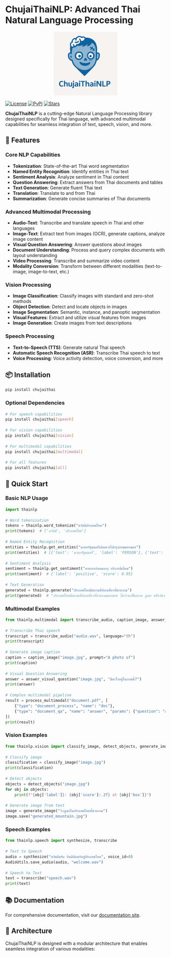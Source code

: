 # ChujaiThaiNLP: Advanced Thai Natural Language Processing

  <div align="center">
    <img src="thainlp/docs/images/logo.png" alt="ChujaiThaiNLP Logo" width="200"/>
  </div>

  [![License](https://img.shields.io/github/license/JonusNattapong/ChujaiThainlp)](https://github.com/JonusNattapong/ChujaiThainlp/blob/main/LICENSE)
  [![PyPI](https://img.shields.io/pypi/v/chujaithai)](https://pypi.org/project/chujaithai/)
  [![Stars](https://img.shields.io/github/stars/JonusNattapong/ChujaiThainlp)](https://github.com/JonusNattapong/ChujaiThainlp/stargazers)

**ChujaiThaiNLP** is a cutting-edge Natural Language Processing library designed specifically for Thai language, with advanced multimodal capabilities for seamless integration of text, speech, vision, and more.

## 🌟 Features

### Core NLP Capabilities

- **Tokenization**: State-of-the-art Thai word segmentation
- **Named Entity Recognition**: Identify entities in Thai text
- **Sentiment Analysis**: Analyze sentiment in Thai content
- **Question Answering**: Extract answers from Thai documents and tables
- **Text Generation**: Generate fluent Thai text
- **Translation**: Translate to and from Thai
- **Summarization**: Generate concise summaries of Thai documents

### Advanced Multimodal Processing

- **Audio-Text**: Transcribe and translate speech in Thai and other languages
- **Image-Text**: Extract text from images (OCR), generate captions, analyze image content
- **Visual Question Answering**: Answer questions about images
- **Document Understanding**: Process and query complex documents with layout understanding
- **Video Processing**: Transcribe and summarize video content
- **Modality Conversion**: Transform between different modalities (text-to-image, image-to-text, etc.)

### Vision Processing

- **Image Classification**: Classify images with standard and zero-shot methods
- **Object Detection**: Detect and locate objects in images
- **Image Segmentation**: Semantic, instance, and panoptic segmentation
- **Visual Features**: Extract and utilize visual features from images
- **Image Generation**: Create images from text descriptions

### Speech Processing

- **Text-to-Speech (TTS)**: Generate natural Thai speech
- **Automatic Speech Recognition (ASR)**: Transcribe Thai speech to text
- **Voice Processing**: Voice activity detection, voice conversion, and more

## 📦 Installation

```bash
pip install chujaithai
```

### Optional Dependencies

```bash
# For speech capabilities
pip install chujaithai[speech]

# For vision capabilities
pip install chujaithai[vision]

# For multimodal capabilities
pip install chujaithai[multimodal]

# For all features
pip install chujaithai[all]
```

## 🚀 Quick Start

### Basic NLP Usage

```python
import thainlp

# Word tokenization
tokens = thainlp.word_tokenize("สวัสดีประเทศไทย")
print(tokens)  # ['สวัสดี', 'ประเทศไทย']

# Named Entity Recognition
entities = thainlp.get_entities("นายกรัฐมนตรีเดินทางไปกรุงเทพมหานคร")
print(entities)  # [{'text': 'นายกรัฐมนตรี', 'label': 'PERSON'}, {'text': 'กรุงเทพมหานคร', 'label': 'LOCATION'}]

# Sentiment Analysis
sentiment = thainlp.get_sentiment("อาหารอร่อยมากๆ บริการดีเยี่ยม")
print(sentiment)  # {'label': 'positive', 'score': 0.95}

# Text Generation
generated = thainlp.generate("ประเทศไทยมีสถานที่ท่องเที่ยวที่สวยงาม")
print(generated)  # "ประเทศไทยมีสถานที่ท่องเที่ยวที่สวยงามมากมาย ไม่ว่าจะเป็นทะเล ภูเขา หรือวัดวาอาราม..."
```

### Multimodal Examples

```python
from thainlp.multimodal import transcribe_audio, caption_image, answer_visual_question, process_multimodal

# Transcribe Thai speech
transcript = transcribe_audio("audio.wav", language="th")
print(transcript)

# Generate image caption
caption = caption_image("image.jpg", prompt="A photo of")
print(caption)

# Visual Question Answering
answer = answer_visual_question("image.jpg", "มีอะไรอยู่ในภาพนี้?")
print(answer)

# Complex multimodal pipeline
result = process_multimodal("document.pdf", [
    {"type": "document_process", "name": "doc"},
    {"type": "document_qa", "name": "answer", "params": {"question": "สรุปเอกสารนี้"}}
])
print(result)
```

### Vision Examples

```python
from thainlp.vision import classify_image, detect_objects, generate_image

# Classify image
classification = classify_image("image.jpg")
print(classification)

# Detect objects
objects = detect_objects("image.jpg")
for obj in objects:
    print(f"{obj['label']}: {obj['score']:.2f} at {obj['box']}")

# Generate image from text
image = generate_image("วิวภูเขาในประเทศไทยที่สวยงาม")
image.save("generated_mountain.jpg")
```

### Speech Examples

```python
from thainlp.speech import synthesize, transcribe

# Text to Speech
audio = synthesize("สวัสดีครับ ยินดีต้อนรับสู่ประเทศไทย", voice_id=0)
AudioUtils.save_audio(audio, "welcome.wav")

# Speech to Text
text = transcribe("speech.wav")
print(text)
```

## 📚 Documentation

For comprehensive documentation, visit our [documentation site](https://chujaithai.github.io/docs/).

## 🧩 Architecture

ChujaiThaiNLP is designed with a modular architecture that enables seamless integration of various modalities:
